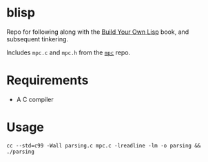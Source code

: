 # blisp

Repo for following along with the [Build Your Own Lisp](http://www.buildyourownlisp.com/) book, and subsequent tinkering.

Includes `mpc.c` and `mpc.h` from the [`mpc`](https://github.com/orangeduck/mpc) repo.

# Requirements

* A C compiler

# Usage

`cc --std=c99 -Wall parsing.c mpc.c -lreadline -lm -o parsing && ./parsing`